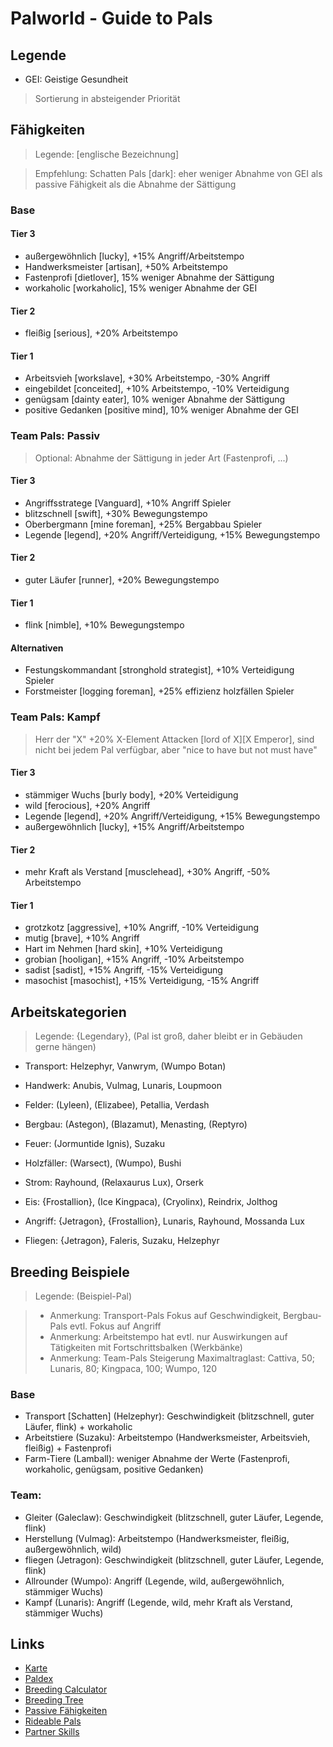 # Palworld - Guide to Pals

## Legende

- GEI: Geistige Gesundheit
> Sortierung in absteigender Priorität

## Fähigkeiten

> Legende: [englische Bezeichnung]

> Empfehlung: Schatten Pals [dark]: eher weniger Abnahme von GEI als passive Fähigkeit als die Abnahme der Sättigung

### Base

#### Tier 3
- außergewöhnlich [lucky], +15% Angriff/Arbeitstempo
- Handwerksmeister [artisan], +50% Arbeitstempo
- Fastenprofi [dietlover], 15% weniger Abnahme der Sättigung
- workaholic [workaholic], 15% weniger Abnahme der GEI

#### Tier 2

- fleißig [serious], +20% Arbeitstempo

#### Tier 1

- Arbeitsvieh [workslave], +30% Arbeitstempo, -30% Angriff
- eingebildet [conceited], +10% Arbeitstempo, -10% Verteidigung
- genügsam [dainty eater], 10% weniger Abnahme der Sättigung
- positive Gedanken [positive mind], 10% weniger Abnahme der GEI

### Team Pals: Passiv

> Optional: Abnahme der Sättigung in jeder Art (Fastenprofi, ...)
	
#### Tier 3

- Angriffsstratege [Vanguard], +10% Angriff Spieler
- blitzschnell [swift], +30% Bewegungstempo
- Oberbergmann [mine foreman], +25% Bergabbau Spieler
- Legende [legend], +20% Angriff/Verteidigung, +15% Bewegungstempo

#### Tier 2

- guter Läufer [runner], +20% Bewegungstempo

#### Tier 1

- flink [nimble], +10% Bewegungstempo

#### Alternativen

- Festungskommandant [stronghold strategist], +10% Verteidigung Spieler
- Forstmeister [logging foreman], +25% effizienz holzfällen Spieler

### Team Pals: Kampf

> Herr der "X" +20% X-Element Attacken [lord of X][X Emperor], sind nicht bei jedem Pal verfügbar, aber "nice to have but not must have"

#### Tier 3

- stämmiger Wuchs [burly body], +20% Verteidigung
- wild [ferocious], +20% Angriff
- Legende [legend], +20% Angriff/Verteidigung, +15% Bewegungstempo
- außergewöhnlich [lucky], +15% Angriff/Arbeitstempo

#### Tier 2

- mehr Kraft als Verstand [musclehead], +30% Angriff, -50% Arbeitstempo

#### Tier 1

- grotzkotz [aggressive], +10% Angriff, -10% Verteidigung
- mutig [brave], +10% Angriff
- Hart im Nehmen [hard skin], +10% Verteidigung
- grobian [hooligan], +15% Angriff, -10% Arbeitstempo
- sadist [sadist], +15% Angriff, -15% Verteidigung
- masochist [masochist], +15% Verteidigung, -15% Angriff

## Arbeitskategorien

> Legende: {Legendary}, (Pal ist groß, daher bleibt er in Gebäuden gerne hängen) 

- Transport: Helzephyr, Vanwrym, (Wumpo Botan)
- Handwerk: Anubis, Vulmag, Lunaris, Loupmoon
- Felder: (Lyleen), (Elizabee), Petallia, Verdash
- Bergbau: (Astegon), (Blazamut), Menasting, (Reptyro) 
- Feuer: (Jormuntide Ignis), Suzaku
- Holzfäller: (Warsect), (Wumpo), Bushi
- Strom: Rayhound, (Relaxaurus Lux), Orserk
- Eis: {Frostallion}, (Ice Kingpaca), (Cryolinx), Reindrix, Jolthog

- Angriff: {Jetragon}, {Frostallion}, Lunaris, Rayhound, Mossanda Lux
- Fliegen: {Jetragon}, Faleris, Suzaku, Helzephyr

## Breeding Beispiele

> Legende: (Beispiel-Pal)

> - Anmerkung: Transport-Pals Fokus auf Geschwindigkeit, Bergbau-Pals evtl. Fokus auf Angriff
> - Anmerkung: Arbeitstempo hat evtl. nur Auswirkungen auf Tätigkeiten mit Fortschrittsbalken (Werkbänke)
> - Anmerkung: Team-Pals Steigerung Maximaltraglast: Cattiva, 50; Lunaris, 80; Kingpaca, 100; Wumpo, 120

### Base

- Transport [Schatten] (Helzephyr): Geschwindigkeit (blitzschnell, guter Läufer, flink) + workaholic
- Arbeitstiere (Suzaku): Arbeitstempo (Handwerksmeister, Arbeitsvieh, fleißig) + Fastenprofi
- Farm-Tiere (Lamball): weniger Abnahme der Werte (Fastenprofi, workaholic, genügsam, positive Gedanken)

### Team:

- Gleiter (Galeclaw): Geschwindigkeit (blitzschnell, guter Läufer, Legende, flink)
- Herstellung (Vulmag): Arbeitstempo (Handwerksmeister, fleißig, außergewöhnlich, wild)
- fliegen (Jetragon): Geschwindigkeit (blitzschnell, guter Läufer, Legende, flink)
- Allrounder (Wumpo): Angriff (Legende, wild, außergewöhnlich, stämmiger Wuchs)
- Kampf (Lunaris): Angriff (Legende, wild, mehr Kraft als Verstand, stämmiger Wuchs)

## Links

- [Karte](https://mapgenie.io/palworld/maps/palpagos-islands)
- [Paldex](https://palworld.gg/de/pals)
- [Breeding Calculator](https://palworld.gg/de/breeding-calculator)
- [Breeding Tree](https://palbreed.com/breeding-tree)
- [Passive Fähigkeiten](https://palworld.fandom.com/de/wiki/Passivfähigkeiten)
- [Rideable Pals](https://palworld.fandom.com/wiki/Rideable_Pals)
- [Partner Skills](https://palworld.fandom.com/wiki/Partner_Skills)
